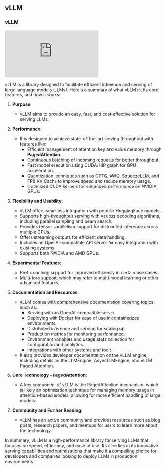 ## vLLM


### vLLM 

![official web for vLLM](https://docs.vllm.ai/en/latest/index.html)

vLLM is a library designed to facilitate efficient inference and serving of large language models (LLMs). Here's a summary of what vLLM is, its core features, and how it works:

1. **Purpose**:
   - vLLM aims to provide an easy, fast, and cost-effective solution for serving LLMs.

2. **Performance**:
   - It is designed to achieve state-of-the-art serving throughput with features like:
     - Efficient management of attention key and value memory through **PagedAttention**.
     - Continuous batching of incoming requests for better throughput.
     - Fast model execution using CUDA/HIP graph for GPU acceleration.
     - Quantization techniques such as GPTQ, AWQ, SqueezeLLM, and FP8 KV Cache to improve speed and reduce memory usage.
     - Optimized CUDA kernels for enhanced performance on NVIDIA GPUs.

3. **Flexibility and Usability**:
   - vLLM offers seamless integration with popular HuggingFace models.
   - Supports high-throughput serving with various decoding algorithms, including parallel sampling and beam search.
   - Provides tensor parallelism support for distributed inference across multiple GPUs.
   - Offers streaming outputs for efficient data handling.
   - Includes an OpenAI-compatible API server for easy integration with existing systems.
   - Supports both NVIDIA and AMD GPUs.

4. **Experimental Features**:
   - Prefix caching support for improved efficiency in certain use cases.
   - Multi-lora support, which may refer to multi-modal learning or other advanced features.

5. **Documentation and Resources**:
   - vLLM comes with comprehensive documentation covering topics such as:
     - Serving with an OpenAI-compatible server.
     - Deploying with Docker for ease of use in containerized environments.
     - Distributed inference and serving for scaling up.
     - Production metrics for monitoring performance.
     - Environment variables and usage stats collection for configuration and analytics.
     - Integrations with other systems and tools.
   - It also provides developer documentation on the vLLM engine, including details on the LLMEngine, AsyncLLMEngine, and vLLM Paged Attention.

6. **Core Technology - PagedAttention**:
   - A key component of vLLM is the PagedAttention mechanism, which is likely an optimization technique for managing memory usage in attention-based models, allowing for more efficient handling of large models.

7. **Community and Further Reading**:
   - vLLM has an active community and provides resources such as blog posts, research papers, and meetups for users to learn more about the technology.

In summary, vLLM is a high-performance library for serving LLMs that focuses on speed, efficiency, and ease of use. Its core lies in its innovative serving capabilities and optimizations that make it a compelling choice for developers and companies looking to deploy LLMs in production environments.